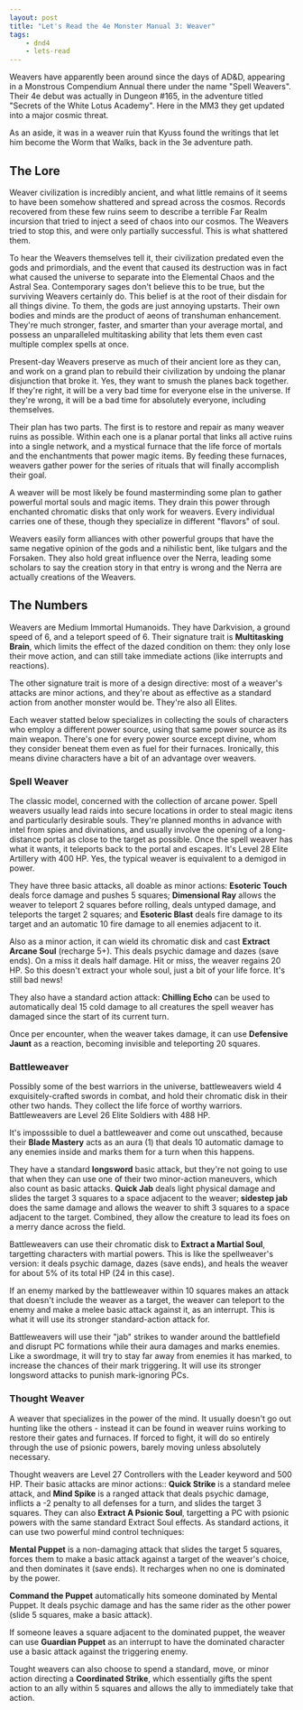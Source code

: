 ```yaml
---
layout: post
title: "Let's Read the 4e Monster Manual 3: Weaver"
tags:
    - dnd4
    - lets-read
---
```


Weavers have apparently been around since the days of AD&D, appearing in a
Monstrous Compendium Annual there under the name "Spell Weavers". Their 4e debut
was actually in Dungeon #165, in the adventure titled "Secrets of the White
Lotus Academy". Here in the MM3 they get updated into a major cosmic threat.

As an aside, it was in a weaver ruin that Kyuss found the writings that let him
become the Worm that Walks, back in the 3e adventure path.

## The Lore

Weaver civilization is incredibly ancient, and what little remains of it seems
to have been somehow shattered and spread across the cosmos. Records recovered
from these few ruins seem to describe a terrible Far Realm incursion that tried
to inject a seed of chaos into our cosmos. The Weavers tried to stop this, and
were only partially successful. This is what shattered them.

To hear the Weavers themselves tell it, their civilization predated even the
gods and primordials, and the event that caused its destruction was in fact what
caused the universe to separate into the Elemental Chaos and the Astral
Sea. Contemporary sages don't believe this to be true, but the surviving Weavers
certainly do. This belief is at the root of their disdain for all things
divine. To them, the gods are just annoying upstarts. Their own bodies and minds
are the product of aeons of transhuman enhancement. They're much stronger,
faster, and smarter than your average mortal, and possess an unparalleled
multitasking ability that lets them even cast multiple complex spells at once.

Present-day Weavers preserve as much of their ancient lore as they can, and work
on a grand plan to rebuild their civilization by undoing the planar disjunction
that broke it. Yes, they want to smush the planes back together. If they're
right, it will be a very bad time for everyone else in the universe. If they're
wrong, it will be a bad time for absolutely everyone, including themselves.

Their plan has two parts. The first is to restore and repair as many weaver
ruins as possible. Within each one is a planar portal that links all active
ruins into a single network, and a mystical furnace that the life force of
mortals and the enchantments that power magic items. By feeding these furnaces,
weavers gather power for the series of rituals that will finally accomplish
their goal.

A weaver will be most likely be found masterminding some plan to gather powerful
mortal souls and magic items. They drain this power through enchanted chromatic
disks that only work for weavers. Every individual carries one of these, though
they specialize in different "flavors" of soul.

Weavers easily form alliances with other powerful groups that have the same
negative opinion of the gods and a nihilistic bent, like tulgars and the
Forsaken. They also hold great influence over the Nerra, leading some scholars
to say the creation story in that entry is wrong and the Nerra are actually
creations of the Weavers.

## The Numbers

Weavers are Medium Immortal Humanoids. They have Darkvision, a ground speed of
6, and a teleport speed of 6. Their signature trait is **Multitasking Brain**,
which limits the effect of the dazed condition on them: they only lose their
move action, and can still take immediate actions (like interrupts and
reactions).

The other signature trait is more of a design directive: most of a weaver's
attacks are minor actions, and they're about as effective as a standard action
from another monster would be. They're also all Elites.

Each weaver statted below specializes in collecting the souls of characters who
employ a different power source, using that same power source as its main
weapon. There's one for every power source except divine, whom they consider
beneat them even as fuel for their furnaces. Ironically, this means divine
characters have a bit of an advantage over weavers.

### Spell Weaver

The classic model, concerned with the collection of arcane power. Spell weavers
usually lead raids into secure locations in order to steal magic itens and
particularly desirable souls. They're planned months in advance with intel from
spies and divinations, and usually involve the opening of a long-distance portal
as close to the target as possible. Once the spell weaver has what it wants, it
teleports back to the portal and escapes. It's Level 28 Elite Artillery with 400
HP. Yes, the typical weaver is equivalent to a demigod in power.

They have three basic attacks, all doable as minor actions: **Esoteric Touch**
deals force damage and pushes 5 squares; **Dimensional Ray** allows the weaver
to teleport 2 squares before rolling, deals untyped damage, and teleports the
target 2 squares; and **Esoteric Blast** deals fire damage to its target and an
automatic 10 fire damage to all enemies adjacent to it.

Also as a minor action, it can wield its chromatic disk and cast **Extract
Arcane Soul** (recharge 5+). This deals psychic damage and dazes (save ends). On
a miss it deals half damage. Hit or miss, the weaver regains 20 HP. So this
doesn't extract your whole soul, just a bit of your life force. It's still bad
news!

They also have a standard action attack: **Chilling Echo** can be used to
automatically deal 15 cold damage to all creatures the spell weaver has damaged
since the start of its current turn.

Once per encounter, when the weaver takes damage, it can use **Defensive Jaunt**
as a reaction, becoming invisible and teleporting 20 squares.

### Battleweaver

Possibly some of the best warriors in the universe, battleweavers wield 4
exquisitely-crafted swords in combat, and hold their chromatic disk in their
other two hands. They collect the life force of worthy warriors. Battleweavers
are Level 26 Elite Soldiers with 488 HP.

It's imposssible to duel a battleweaver and come out unscathed, because their
**Blade Mastery** acts as an aura (1) that deals 10 automatic damage to any
enemies inside and marks them for a turn when this happens.

They have a standard **longsword** basic attack, but they're not going to use
that when they can use one of their two minor-action maneuvers, which also count
as basic attacks. **Quick Jab** deals light physical damage and slides the
target 3 squares to a space adjacent to the weaver; **sidestep jab** does the
same damage and allows the weaver to shift 3 squares to a space adjacent to the
target. Combined, they allow the creature to lead its foes on a merry dance
across the field.

Battleweavers can use their chromatic disk to **Extract a Martial Soul**,
targetting characters with martial powers. This is like the spellweaver's
version: it deals psychic damage, dazes (save ends), and heals the weaver for
about 5% of its total HP (24 in this case).

If an enemy marked by the battleweaver within 10 squares makes an attack that
doesn't include the weaver as a target, the weaver can teleport to the enemy and
make a melee basic attack against it, as an interrupt. This is what it will use
its stronger standard-action attack for.

Battleweavers will use their "jab" strikes to wander around the battlefield and
disrupt PC formations while their aura damages and marks enemies. Like a
swordmage, it will try to stay far away from enemies it has marked, to increase
the chances of their mark triggering. It will use its stronger longsword attacks
to punish mark-ignoring PCs.

### Thought Weaver

A weaver that specializes in the power of the mind. It usually doesn't go out
hunting like the others - instead it can be found in weaver ruins working to
restore their gates and furnaces. If forced to fight, it will do so entirely
through the use of psionic powers, barely moving unless absolutely necessary.

Thought weavers are Level 27 Controllers with the Leader keyword and 500
HP. Their basic attacks are minor actions:: **Quick Strike** is a standard melee
attack, and **Mind Spike** is a ranged attack that deals psychic damage,
inflicts a -2 penalty to all defenses for a turn, and slides the target 3
squares. They can also **Extract A Psionic Soul**, targetting a PC with psionic
powers with the same standard Extract Soul effects. As standard actions, it can
use two powerful mind control techniques:

**Mental Puppet** is a non-damaging attack that slides the target 5 squares,
forces them to make a basic attack against a target of the weaver's choice, and
then dominates it (save ends). It recharges when no one is dominated by the
power.

**Command the Puppet** automatically hits someone dominated by Mental Puppet. It
deals psychic damage and has the same rider as the other power (slide 5 squares,
make a basic attack).

If someone leaves a square adjacent to the dominated puppet, the weaver can use
**Guardian Puppet** as an interrupt to have the dominated character use a basic
attack against the triggering enemy.

Tought weavers can also choose to spend a standard, move, or minor action
directing a **Coordinated Strike**, which essentially gifts the spent action to
an ally within 5 squares and allows the ally to immediately take that action.
